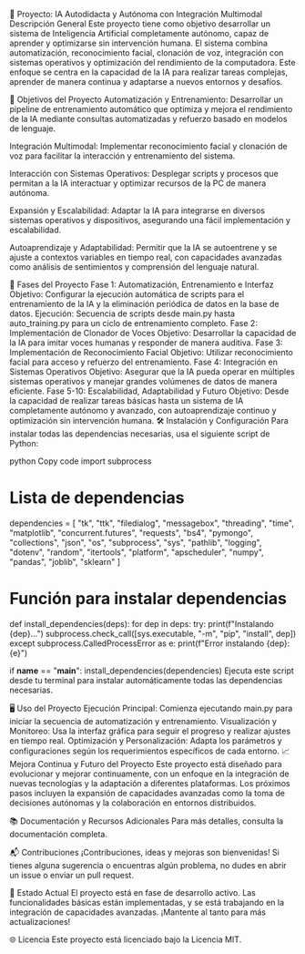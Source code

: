 📌 Proyecto: IA Autodidacta y Autónoma con Integración Multimodal
Descripción General
Este proyecto tiene como objetivo desarrollar un sistema de Inteligencia Artificial completamente autónomo, capaz de aprender y optimizarse sin intervención humana. El sistema combina automatización, reconocimiento facial, clonación de voz, integración con sistemas operativos y optimización del rendimiento de la computadora. Este enfoque se centra en la capacidad de la IA para realizar tareas complejas, aprender de manera continua y adaptarse a nuevos entornos y desafíos.

🎯 Objetivos del Proyecto
Automatización y Entrenamiento: Desarrollar un pipeline de entrenamiento automático que optimiza y mejora el rendimiento de la IA mediante consultas automatizadas y refuerzo basado en modelos de lenguaje.

Integración Multimodal: Implementar reconocimiento facial y clonación de voz para facilitar la interacción y entrenamiento del sistema.

Interacción con Sistemas Operativos: Desplegar scripts y procesos que permitan a la IA interactuar y optimizar recursos de la PC de manera autónoma.

Expansión y Escalabilidad: Adaptar la IA para integrarse en diversos sistemas operativos y dispositivos, asegurando una fácil implementación y escalabilidad.

Autoaprendizaje y Adaptabilidad: Permitir que la IA se autoentrene y se ajuste a contextos variables en tiempo real, con capacidades avanzadas como análisis de sentimientos y comprensión del lenguaje natural.

🚀 Fases del Proyecto
Fase 1: Automatización, Entrenamiento e Interfaz
Objetivo: Configurar la ejecución automática de scripts para el entrenamiento de la IA y la eliminación periódica de datos en la base de datos.
Ejecución: Secuencia de scripts desde main.py hasta auto_training.py para un ciclo de entrenamiento completo.
Fase 2: Implementación de Clonador de Voces
Objetivo: Desarrollar la capacidad de la IA para imitar voces humanas y responder de manera auditiva.
Fase 3: Implementación de Reconocimiento Facial
Objetivo: Utilizar reconocimiento facial para acceso y refuerzo del entrenamiento.
Fase 4: Integración en Sistemas Operativos
Objetivo: Asegurar que la IA pueda operar en múltiples sistemas operativos y manejar grandes volúmenes de datos de manera eficiente.
Fase 5-10: Escalabilidad, Adaptabilidad y Futuro
Objetivo: Desde la capacidad de realizar tareas básicas hasta un sistema de IA completamente autónomo y avanzado, con autoaprendizaje continuo y optimización sin intervención humana.
🛠️ Instalación y Configuración
Para instalar todas las dependencias necesarias, usa el siguiente script de Python:

python
Copy code
import subprocess

# Lista de dependencias
dependencies = [
    "tk", "ttk", "filedialog", "messagebox", "threading", "time", "matplotlib", 
    "concurrent.futures", "requests", "bs4", "pymongo", "collections", "json", 
    "os", "subprocess", "sys", "pathlib", "logging", "dotenv", "random", "itertools", 
    "platform", "apscheduler", "numpy", "pandas", "joblib", "sklearn"
]

# Función para instalar dependencias
def install_dependencies(deps):
    for dep in deps:
        try:
            print(f"Instalando {dep}...")
            subprocess.check_call([sys.executable, "-m", "pip", "install", dep])
        except subprocess.CalledProcessError as e:
            print(f"Error instalando {dep}: {e}")

if __name__ == "__main__":
    install_dependencies(dependencies)
Ejecuta este script desde tu terminal para instalar automáticamente todas las dependencias necesarias.

🖥️ Uso del Proyecto
Ejecución Principal: Comienza ejecutando main.py para iniciar la secuencia de automatización y entrenamiento.
Visualización y Monitoreo: Usa la interfaz gráfica para seguir el progreso y realizar ajustes en tiempo real.
Optimización y Personalización: Adapta los parámetros y configuraciones según los requerimientos específicos de cada entorno.
📈 Mejora Continua y Futuro del Proyecto
Este proyecto está diseñado para evolucionar y mejorar continuamente, con un enfoque en la integración de nuevas tecnologías y la adaptación a diferentes plataformas. Los próximos pasos incluyen la expansión de capacidades avanzadas como la toma de decisiones autónomas y la colaboración en entornos distribuidos.

📚 Documentación y Recursos Adicionales
Para más detalles, consulta la documentación completa.

📬 Contribuciones
¡Contribuciones, ideas y mejoras son bienvenidas! Si tienes alguna sugerencia o encuentras algún problema, no dudes en abrir un issue o enviar un pull request.

🚧 Estado Actual
El proyecto está en fase de desarrollo activo. Las funcionalidades básicas están implementadas, y se está trabajando en la integración de capacidades avanzadas. ¡Mantente al tanto para más actualizaciones!

🌐 Licencia
Este proyecto está licenciado bajo la Licencia MIT.

